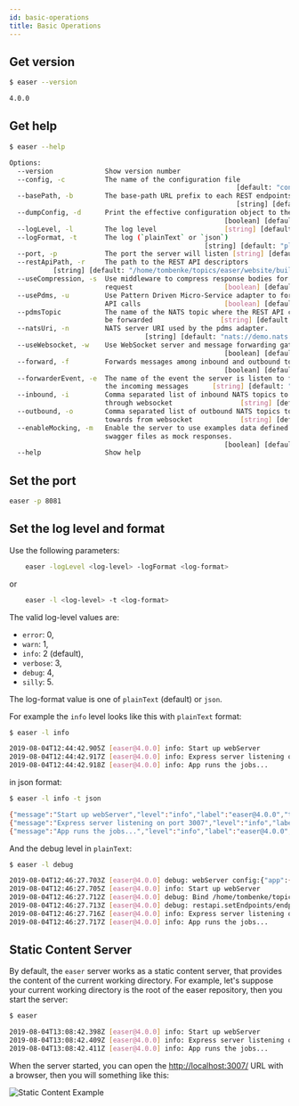 ```yaml
---
id: basic-operations
title: Basic Operations
---
```


## Get version

```bash
$ easer --version

4.0.0
```


## Get help

```bash
$ easer --help

Options:
  --version             Show version number                            [boolean]
  --config, -c          The name of the configuration file
                                                         [default: "config.yml"]
  --basePath, -b        The base-path URL prefix to each REST endpoints
                                                         [string] [default: "/"]
  --dumpConfig, -d      Print the effective configuration object to the console
                                                      [boolean] [default: false]
  --logLevel, -l        The log level                 [string] [default: "info"]
  --logFormat, -t       The log (`plainText` or `json`)
                                                 [string] [default: "plainText"]
  --port, -p            The port the server will listen [string] [default: 3007]
  --restApiPath, -r     The path to the REST API descriptors
           [string] [default: "/home/tombenke/topics/easer/website/build/easer"]
  --useCompression, -s  Use middleware to compress response bodies for all
                        request                       [boolean] [default: false]
  --usePdms, -u         Use Pattern Driven Micro-Service adapter to forward REST
                        API calls                     [boolean] [default: false]
  --pdmsTopic           The name of the NATS topic where the REST API calls will
                        be forwarded                 [string] [default: "easer"]
  --natsUri, -n         NATS server URI used by the pdms adapter.
                                  [string] [default: "nats://demo.nats.io:4222"]
  --useWebsocket, -w    Use WebSocket server and message forwarding gateway
                                                      [boolean] [default: false]
  --forward, -f         Forwards messages among inbound and outbound topics
                                                      [boolean] [default: false]
  --forwarderEvent, -e  The name of the event the server is listen to forward
                        the incoming messages      [string] [default: "message"]
  --inbound, -i         Comma separated list of inbound NATS topics to forward
                        through websocket                 [string] [default: ""]
  --outbound, -o        Comma separated list of outbound NATS topics to forward
                        towards from websocket            [string] [default: ""]
  --enableMocking, -m   Enable the server to use examples data defined in
                        swagger files as mock responses.
                                                      [boolean] [default: false]
  --help                Show help                                      [boolean]
```

## Set the port

```bash
easer -p 8081
```

## Set the log level and format

Use the following parameters:

```bash
    easer -logLevel <log-level> -logFormat <log-format>
```

or

```bash
    easer -l <log-level> -t <log-format>
```

The valid log-level values are:
- `error`: 0,
- `warn`: 1,
- `info`: 2 (default),
- `verbose`: 3,
- `debug`: 4,
- `silly`: 5.

The log-format value is one of `plainText` (default) or `json`.

For example the `info` level looks like this with `plainText` format:

```bash
$ easer -l info

2019-08-04T12:44:42.905Z [easer@4.0.0] info: Start up webServer
2019-08-04T12:44:42.917Z [easer@4.0.0] info: Express server listening on port 3007
2019-08-04T12:44:42.918Z [easer@4.0.0] info: App runs the jobs...
```

in json format:

```bash
$ easer -l info -t json

{"message":"Start up webServer","level":"info","label":"easer@4.0.0","timestamp":"2019-08-04T12:45:28.789Z"}
{"message":"Express server listening on port 3007","level":"info","label":"easer@4.0.0","timestamp":"2019-08-04T12:45:28.801Z"}
{"message":"App runs the jobs...","level":"info","label":"easer@4.0.0","timestamp":"2019-08-04T12:45:28.802Z"}
```

And the debug level in `plainText`:

```bash
$ easer -l debug

2019-08-04T12:46:27.703Z [easer@4.0.0] debug: webServer config:{"app":{"name":"easer","version":"4.0.0"},"NODE_ENV":"development","webServer":{"logBlackList":[],"port":3007,"useCompression":false,"useResponseTime":false,"usePdms":false,"pdmsTopic":"easer","middlewares":{"preRouting":[],"postRouting":[]},"restApiPath":{"swagger":"2.0","info":{"title":"An API that provides the current directory as static content","version":"1.0"},"paths":{"/":{"get":{"x-static":{"contentPath":"/home/tombenke/topics/easer-tutorial","config":{"dotfiles":"allow","index":true}},"responses":{"200":{"description":"OK"}}}}}},"staticContentBasePath":"/home/tombenke/topics/easer-tutorial","ignoreApiOperationIds":true,"enableMocking":false,"basePath":"/","oasConfig":{"parse":{"yaml":{"allowEmpty":false},"resolve":{"file":true}}}},"pdms":{"natsUri":"nats://demo.nats.io:4222","timeout":2000},"wsServer":{"forwarderEvent":"message","forwardTopics":false},"wsPdmsGw":{"topics":{"inbound":[],"outbound":[]}},"configFileName":"config.yml","useWebsocket":false,"logger":{"level":"debug","transports":{"console":{"format":"plainText"}}},"installDir":"/home/tombenke/topics/easer-tutorial","dumpConfig":false}
2019-08-04T12:46:27.705Z [easer@4.0.0] info: Start up webServer
2019-08-04T12:46:27.712Z [easer@4.0.0] debug: Bind /home/tombenke/topics/easer-tutorial to / as static content service
2019-08-04T12:46:27.713Z [easer@4.0.0] debug: restapi.setEndpoints/endpointMap []
2019-08-04T12:46:27.716Z [easer@4.0.0] info: Express server listening on port 3007
2019-08-04T12:46:27.717Z [easer@4.0.0] info: App runs the jobs...
```

## Static Content Server

By default, the `easer` server works as a static content server, that provides the content of the current working directory.
For example, let's suppose your current working directory is the root of the easer repository, then you start the server:

```bash
$ easer

2019-08-04T13:08:42.398Z [easer@4.0.0] info: Start up webServer
2019-08-04T13:08:42.409Z [easer@4.0.0] info: Express server listening on port 3007
2019-08-04T13:08:42.411Z [easer@4.0.0] info: App runs the jobs...
```

When the server started, you can open the [http://localhost:3007/](http://localhost:3007/) URL with a browser, then you will something like this:

![Static Content Example](/img/static-content-example.png)

